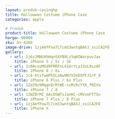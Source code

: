 ```yaml
---
layout: produk-casinghp
title: Hallowwen Costume iPhone Case
categories: apple

# Produk
product-title: Hallowwen Costume iPhone Case
harga: 90000
sku: hn-4269
image-drive: 1zjAmfPxw7LTcmS3wntqBAhJ_xsiCA2FE
gallery:
  - url: 1j6zJMNVAhHqnS4YB9Lz5qHIWarpuvJax
    title: iPhone 5 / 5s / SE
  - url: 1c0AcxoMGd9FRRFnL416rYLyJ2oL0szAF
    title: iPhone 6 / 6s
  - url: 1c4-6tsTwmPh5LoAw9N7V2eDSPFJIrF_9
    title: iPhone 6 Plus / 6s Plus
  - url: 1Za59zkMqgn8rRtWE-szRcRcYtK_fNIVa
    title: iPhone 7 / 8
  - url: 1IWZ0rMI_OAcOSWTsJanKC-cMVsmFTTSn
    title: iPhone 7 Plus / 8 Plus
  - url: 1zjAmfPxw7LTcmS3wntqBAhJ_xsiCA2FE
    title: iPhone X
---
```

